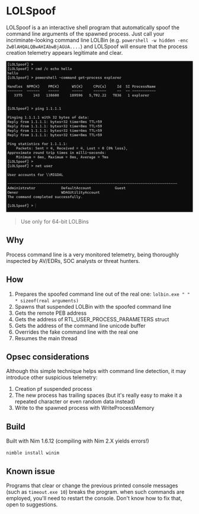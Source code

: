 
# LOLSpoof

LOLSpoof is a an interactive shell program that automatically spoof the command line arguments of the spawned process.
Just call your incriminate-looking command line LOLBin (e.g. `powershell -w hidden -enc ZwBlAHQALQBwAHIAbwBjAGUA....`) and LOLSpoof will ensure that the process creation telemetry appears legitimate and clear.

![](/Example.png)

> Use only for 64-bit LOLBins

## Why
Process command line is a very monitored telemetry, being thoroughly inspected by AV/EDRs, SOC analysts or threat hunters.

## How
1. Prepares the spoofed command line out of the real one: `lolbin.exe " " * sizeof(real arguments)`
2. Spawns that suspended LOLBin with the spoofed command line
3. Gets the remote PEB address
4. Gets the address of RTL_USER_PROCESS_PARAMETERS struct
5. Gets the address of the command line unicode buffer
6. Overrides the fake command line with the real one
7. Resumes the main thread

## Opsec considerations
Although this simple technique helps with command line detection, it may introduce other suspicious telemetry:
1. Creation pf suspended process
2. The new process has trailing spaces (but it's really easy to make it a repeated character or even random data instead)
3. Write to the spawned process with WriteProcessMemory

## Build
Built with Nim 1.6.12 (compiling with Nim 2.X yields errors!)

`nimble install winim`

## Known issue
Programs that clear or change the previous printed console messages (such as `timeout.exe 10`) breaks the program. when such commands are employed, you'll need to restart the console. 
Don't know how to fix that, open to suggestions.